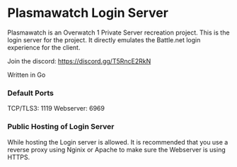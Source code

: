 # Plasmawatch Login Server
Plasmawatch is an Overwatch 1 Private Server recreation project. This is the login server for the project. It directly emulates the Battle.net login experience for the client.

Join the discord: https://discord.gg/T5RncE2RkN

Written in Go

### Default Ports
TCP/TLS3: 1119
Webserver: 6969

### Public Hosting of Login Server
While hosting the Login server is allowed. It is recommended that you use a reverse proxy using Nginix or Apache to make sure the Webserver is using HTTPS.
